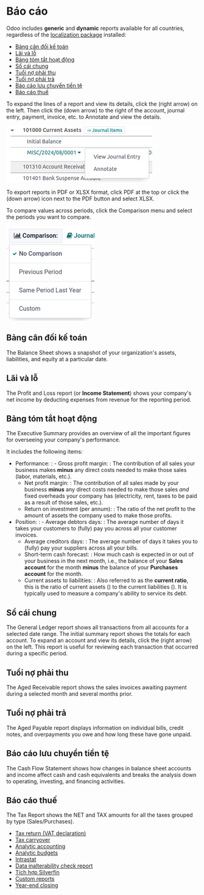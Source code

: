 # Báo cáo

Odoo includes **generic** and **dynamic** reports available for all countries, regardless of the
[localization package](../../fiscal_localizations/) installed:

- [Bảng cân đối kế toán](#accounting-reporting-balance-sheet)
- [Lãi và lỗ](#accounting-reporting-profit-and-loss)
- [Bảng tóm tắt hoạt động](#accounting-reporting-executive-summary)
- [Sổ cái chung](#accounting-reporting-general-ledger)
- [Tuổi nợ phải thu](#accounting-reporting-aged-receivable)
- [Tuổi nợ phải trả](#accounting-reporting-aged-payable)
- [Báo cáo lưu chuyển tiền tệ](#accounting-reporting-cash-flow-statement)
- [Báo cáo thuế](#accounting-reporting-tax-report)

To expand the lines of a report and view its details, click the <i class="fa fa-caret-right"></i>
(right arrow) on the left. Then click the <i class="fa fa-caret-down"></i> (down arrow)
to the right of the account, journal entry, payment, invoice, etc. to Annotate and view
the details.

![Annotate reports.](../../../../.gitbook/assets/reporting-annotate.png)

To export reports in PDF or XLSX format, click PDF at the top or click the
<i class="fa fa-caret-down"></i> (down arrow) icon next to the PDF button and
select XLSX.

To compare values across periods, click the Comparison menu and select the periods you
want to compare.

![Comparison menu to compare time periods.](../../../../.gitbook/assets/reporting-comparison.png)

<a id="accounting-reporting-balance-sheet"></a>

## Bảng cân đối kế toán

The Balance Sheet shows a snapshot of your organization's assets, liabilities, and
equity at a particular date.

<a id="accounting-reporting-profit-and-loss"></a>

## Lãi và lỗ

The Profit and Loss report (or **Income Statement**) shows your company's net income by
deducting expenses from revenue for the reporting period.

<a id="accounting-reporting-executive-summary"></a>

## Bảng tóm tắt hoạt động

The Executive Summary provides an overview of all the important figures for overseeing
your company's performance.

It includes the following items:

- Performance:
  : - Gross profit margin:
      : The contribution of all sales your business makes **minus** any direct costs needed to
        make those sales (labor, materials, etc.).
    - Net profit margin:
      : The contribution of all sales made by your business **minus** any direct costs needed to
        make those sales *and* fixed overheads your company has (electricity, rent, taxes
        to be paid as a result of those sales, etc.).
    - Return on investment (per annum):
      : The ratio of the net profit to the amount of assets the company used to make those profits.
- Position:
  : - Average debtors days:
      : The average number of days it takes your customers to (fully) pay you across all your
        customer invoices.
    - Average creditors days:
      : The average number of days it takes you to (fully) pay your suppliers across all your bills.
    - Short-term cash forecast:
      : How much cash is expected in or out of your business in the next month, i.e., the balance of
        your **Sales account** for the month **minus** the balance of your **Purchases account** for
        the month.
    - Current assets to liabilities:
      : Also referred to as the **current ratio**, this is the ratio of current assets () to the current liabilities (). It is typically used to measure a company's ability to
        service its debt.

<a id="accounting-reporting-general-ledger"></a>

## Sổ cái chung

The General Ledger report shows all transactions from all accounts for a selected date
range. The initial summary report shows the totals for each account. To expand an account and view
its details, click the <i class="fa fa-caret-right"></i> (right arrow) on the left.
This report is useful for reviewing each transaction that occurred during a specific period.

<a id="accounting-reporting-aged-receivable"></a>

## Tuổi nợ phải thu

The Aged Receivable report shows the sales invoices awaiting payment during a selected
month and several months prior.

<a id="accounting-reporting-aged-payable"></a>

## Tuổi nợ phải trả

The Aged Payable report displays information on individual bills, credit notes, and
overpayments you owe and how long these have gone unpaid.

<a id="accounting-reporting-cash-flow-statement"></a>

## Báo cáo lưu chuyển tiền tệ

The Cash Flow Statement shows how changes in balance sheet accounts and income affect
cash and cash equivalents and breaks the analysis down to operating, investing, and financing
activities.

<a id="accounting-reporting-tax-report"></a>

## Báo cáo thuế

The Tax Report shows the NET and TAX amounts for all the
taxes grouped by type (Sales/Purchases).

* [Tax return (VAT declaration)](tax_returns.md)
* [Tax carryover](tax_carryover.md)
* [Analytic accounting](analytic_accounting.md)
* [Analytic budgets](budget.md)
* [Intrastat](intrastat.md)
* [Data inalterability check report](data_inalterability.md)
* [Tích hợp Silverfin](silverfin.md)
* [Custom reports](customize.md)
* [Year-end closing](year_end.md)
